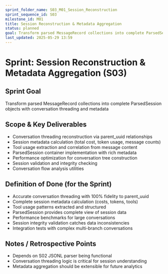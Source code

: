 ```yaml
---
sprint_folder_name: S03_M01_Session_Reconstruction
sprint_sequence_id: S03
milestone_id: M01
title: Session Reconstruction & Metadata Aggregation
status: planned
goal: Transform parsed MessageRecord collections into complete ParsedSession objects with conversation threading and metadata
last_updated: 2025-05-29 13:59
---
```


# Sprint: Session Reconstruction & Metadata Aggregation (S03)

## Sprint Goal
Transform parsed MessageRecord collections into complete ParsedSession objects with conversation threading and metadata

## Scope & Key Deliverables
- Conversation threading reconstruction via parent_uuid relationships
- Session metadata calculation (total cost, token usage, message counts)
- Tool usage extraction and correlation from message content
- ParsedSession container implementation with rich metadata
- Performance optimization for conversation tree construction
- Session validation and integrity checking
- Conversation flow analysis utilities

## Definition of Done (for the Sprint)
- Accurate conversation threading with 100% fidelity to parent_uuid
- Complete session metadata calculation (costs, tokens, tools)
- Tool usage patterns extracted and structured
- ParsedSession provides complete view of session data
- Performance benchmarks for large conversations
- Session integrity validation catches data inconsistencies
- Integration tests with complex multi-branch conversations

## Notes / Retrospective Points
- Depends on S02 JSONL parser being functional
- Conversation threading logic is critical for session understanding
- Metadata aggregation should be extensible for future analytics